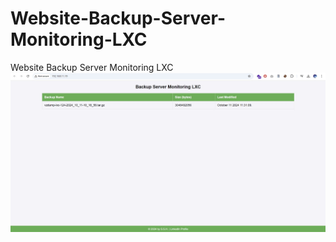# Website-Backup-Server-Monitoring-LXC
Website Backup Server Monitoring LXC
![App Screenshot](https://raw.githubusercontent.com/sulthanullah/PROXMOX-BACKUP-AUTO-LXC-NOTIF-TELEGRAM/refs/heads/main/Screenshot/4.jpg)

